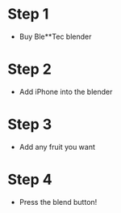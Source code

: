 # Step 1
* Buy Ble**Tec blender
# Step 2
* Add iPhone into the blender
# Step 3
* Add any fruit you want
# Step 4
* Press the blend button!
